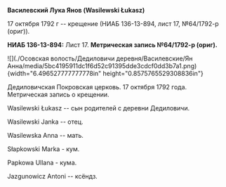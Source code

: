 **Василевский Лука Янов (Wasilewski Łukasz)**

17 октября 1792 г -- крещение (НИАБ 136-13-894, лист 17, №64/1792-р
(ориг)).

**НИАБ 136-13-894:** Лист 17. **Метрическая запись №64/1792-р (ориг).**

![](./Осовская волость/Дедиловичи деревня/Василевские/Ян Анна/media/5bc4195911dc1f6d52c91395dde3cdcf0dd3b7a1.png){width="6.496527777777778in"
height="0.8575765529308836in"}

Дедиловичская Покровская церковь. 17 октября 1792 года. Метрическая
запись о крещении.

Wasilewski Łukasz -- сын родителей с деревни Дедиловичи.

Wasilewski Janka -- отец.

Wasilewska Anna -- мать.

Słapkowski Marka - кум.

Papkowa Ullana - кума.

Jazgunowicz Antoni -- ксёндз.
